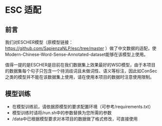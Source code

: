 # ESC  适配

## 前言



我们对ESCHER模型（原模型链接：https://github.com/SapienzaNLP/esc/tree/master ）做了中文数据的适配，使Modern-Chinese-Word-Sense-Annotated-dataset能够在该模型上使用。

值得一提的是ESCHER是目前在我们数据集上效果最好的WSD模型，由于本项目的数据集每个句子只包含一个待消歧词且未做词性、语义等标注，因此如ConSec之类的模型并不能在该数据集上使用，请在使用本项目的数据时注意使用限制。


## 模型训练

*  在模型训练前，请依据原模型的要求配置环境（可参考/requirements.txt）
*  模型训练时请将/run.sh中的参数替换为您所需的参数
*   /data中已根据模型要求对本项目的数据做了格式修改，可直接使用

